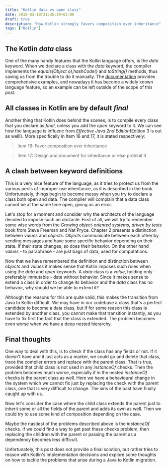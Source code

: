 ```yaml
---
title: "Kotlin data vs open class"
date: 2018-03-18T21:45:19+02:00
draft: true
description: "How Kotlin strongly favors composition over inheritance"
tags: ["Kotlin"]
---
```


## The Kotlin *data* class

One of the many handy features that the Kotlin language offers, is the *data* keyword. When we declare a class with the *data* keyword, the compiler implements the *equals(Object o)*,*hashCode()* and *toString()* methods, thus saving us from the trouble to do it manually. The [documentation](https://kotlinlang.org/docs/reference/data-classes.html) provides comprehensive examples, and nowadays it has become a widely known language feature, so an example can be left outside of the scope of this post.

## All classes in Kotlin are by default *final*

Another thing that Kotlin does behind the scenes, is to compile every class that you declare as *final*, unless you add the *open* keyword to it. We can see how the language is influenc from *Effective Java 2nd Edition*(Edition 3 is out as well!). More specifically in Item 16 and 17, it is stated respectively:

> Item 16: Favor composition over inheritance

> Item 17: Design and document for inheritance or else prohibit it

## A clash between keyword definitions

This is a very nice feature of the language, as it tries to protect us from the various perils of improper use inheritance, as it is described in the book. Unfortunately, things begin to become messy when you try to declare a class both open and data. The compiler will complain that a data class cannot be at the same time open, giving us an error.

Let's stop for a moment and consider why the architects of the language decided to impose such an obstacle. First of all, we will try to remember some wise words from the *Growing object-oriented systems, driven by tests* book from Steve Freeman and Nat Pryce. Chapter 2 presents a distinction between *values* and *objects*. *Objects* communicate between each other by sending messages and have some specific behavior depending on their state. If their state changes, so does their behavior. On the other hand *values* - to paraphrase - are just bags of data, used for computations.

Now that we have remembered the definition and distinction between *objects* and *values* it makes sense that Kotlin imposes such rules when using the *data* and *open* keywords. A *data* class is a *value*, holding only - preferably immutable -  data without behavior. Since it makes sense to extend a class in order to change its behavior and the *data* class has no behavior, why should we be able to extend it?

Although the reasons for this are quite valid, this makes the transition from Java to Koltin difficult. We may have in our codebase a class that's a perfect candidate to become a data class, but if for some reason this class is extended by another class, you cannot make that transition instantly, as you have to fix first the fact that the class is extended. The problem becomes even worse when we have a deep nested hierarchy.

## Final thoughts

One way to deal with this, is to check if the class has any fields or not. If it doesn't have and it just acts as a marker, we could go and delete that class, trace the compiler errors and replace with the parent class. That is true, provided that child class is not used in any *instanceOf* checks. Then the problem becomes much worse, especially if in the nested *instanceOf* checks is the parent class as well. Here we have a behavioural change in the system which we cannot fix just by replacing the check with the parent class, one that is very difficult to change. The sins of the past have finally caught up with us.

Now let's consider the case where the child class extends the parent just to inherit some or all the fields of the parent and adds its own as well. Then we could try to use some kind of composition depending on the case.

Maybe the nastiest of the problems described above is the *instanceOf* checks. If we could find a way to get past these checks problem, then replacing the children with the parent or passing the parent as a dependency becomes less difficult.

Unfortunately, this post does not provide a final solution, but rather tries to reason with Kotlin's implementation decisions and explore some thoughts on how to tackle the problems that arise during a Java to Kotlin migration.
